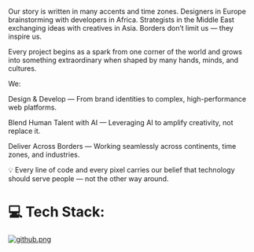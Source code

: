 Our story is written in many accents and time zones.
Designers in Europe brainstorming with developers in Africa.
Strategists in the Middle East exchanging ideas with creatives in Asia.
Borders don’t limit us — they inspire us.

Every project begins as a spark from one corner of the world and grows into something extraordinary when shaped by many hands, minds, and cultures.

We:

Design & Develop — From brand identities to complex, high-performance web platforms.

Blend Human Talent with AI — Leveraging AI to amplify creativity, not replace it.

Deliver Across Borders — Working seamlessly across continents, time zones, and industries.

💡 Every line of code and every pixel carries our belief that technology should serve people — not the other way around.


# 💻 Tech Stack:
[![github.png](https://i.postimg.cc/sxCpMVnq/github.png)](https://postimg.cc/dkn7XKcj)
